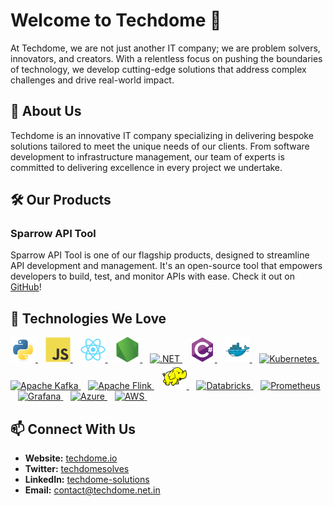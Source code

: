 # Welcome to Techdome 👋

At Techdome, we are not just another IT company; we are problem solvers, innovators, and creators. With a relentless focus on pushing the boundaries of technology, we develop cutting-edge solutions that address complex challenges and drive real-world impact.

## 🚀 About Us

Techdome is an innovative IT company specializing in delivering bespoke solutions tailored to meet the unique needs of our clients. From software development to infrastructure management, our team of experts is committed to delivering excellence in every project we undertake.

## 🛠️ Our Products

### Sparrow API Tool

Sparrow API Tool is one of our flagship products, designed to streamline API development and management. It's an open-source tool that empowers developers to build, test, and monitor APIs with ease. Check it out on [GitHub](https://github.com/sparrowapp-dev/sparrow-app)!

## 🔧 Technologies We Love

<p align="left">
  <a href="https://www.python.org" target="_blank" rel="noreferrer"> <img src="https://raw.githubusercontent.com/devicons/devicon/master/icons/python/python-original.svg" alt="Python" width="40" height="40"/> </a>&nbsp;&nbsp;
  <a href="https://developer.mozilla.org/en-US/docs/Web/JavaScript" target="_blank" rel="noreferrer"> <img src="https://raw.githubusercontent.com/devicons/devicon/master/icons/javascript/javascript-original.svg" alt="JavaScript" width="40" height="40"/> </a>&nbsp;&nbsp;
  <a href="https://reactjs.org/" target="_blank" rel="noreferrer"> <img src="https://raw.githubusercontent.com/devicons/devicon/master/icons/react/react-original.svg" alt="React" width="40" height="40"/> </a>&nbsp;&nbsp;
  <a href="https://nodejs.org/" target="_blank" rel="noreferrer"> <img src="https://raw.githubusercontent.com/devicons/devicon/master/icons/nodejs/nodejs-original.svg" alt="Node.js" width="40" height="40"/> </a>&nbsp;&nbsp;
  <a href="https://dotnet.microsoft.com/" target="_blank" rel="noreferrer"> <img src="https://upload.wikimedia.org/wikipedia/commons/e/ee/.NET_Core_Logo.svg" alt=".NET" width="40" height="40"/> </a>&nbsp;&nbsp;
  <a href="https://docs.microsoft.com/en-us/dotnet/csharp/" target="_blank" rel="noreferrer"> <img src="https://raw.githubusercontent.com/devicons/devicon/master/icons/csharp/csharp-original.svg" alt="C#" width="40" height="40"/> </a>&nbsp;&nbsp;
  <a href="https://www.docker.com/" target="_blank" rel="noreferrer"> <img src="https://raw.githubusercontent.com/devicons/devicon/master/icons/docker/docker-original.svg" alt="Docker" width="40" height="40"/> </a>&nbsp;&nbsp;
  <a href="https://kubernetes.io" target="_blank" rel="noreferrer"> <img src="https://www.vectorlogo.zone/logos/kubernetes/kubernetes-icon.svg" alt="Kubernetes" width="40" height="40"/> </a>&nbsp;&nbsp;
  <a href="https://kafka.apache.org/" target="_blank" rel="noreferrer"> <img src="https://www.vectorlogo.zone/logos/apache_kafka/apache_kafka-vertical.svg" alt="Apache Kafka" width="40" height="40"/> </a>&nbsp;&nbsp;
  <a href="https://flink.apache.org/" target="_blank" rel="noreferrer"> <img src="https://www.vectorlogo.zone/logos/apache_flink/apache_flink-ar21.svg" alt="Apache Flink" width="40" height="40"/> </a>&nbsp;&nbsp;
  <a href="https://hadoop.apache.org/" target="_blank" rel="noreferrer"> <img src="https://raw.githubusercontent.com/devicons/devicon/master/icons/hadoop/hadoop-original.svg" alt="Apache Hadoop" width="40" height="40"/> </a>&nbsp;&nbsp;
  <a href="https://databricks.com/" target="_blank" rel="noreferrer"> <img src="https://www.vectorlogo.zone/logos/databricks/databricks-icon.svg" alt="Databricks" width="40" height="40"/> </a>&nbsp;&nbsp;
  <a href="https://prometheus.io/" target="_blank" rel="noreferrer"> <img src="https://www.vectorlogo.zone/logos/prometheusio/prometheusio-icon.svg" alt="Prometheus" width="40" height="40"/> </a>&nbsp;&nbsp;
  <a href="https://grafana.com/" target="_blank" rel="noreferrer"> <img src="https://www.vectorlogo.zone/logos/grafana/grafana-icon.svg" alt="Grafana" width="40" height="40"/> </a>&nbsp;&nbsp;
  <a href="https://azure.microsoft.com" target="_blank" rel="noreferrer"> <img src="https://www.vectorlogo.zone/logos/microsoft_azure/microsoft_azure-icon.svg" alt="Azure" width="40" height="40"/> </a>&nbsp;&nbsp;
  <a href="https://aws.amazon.com" target="_blank" rel="noreferrer"> <img src="https://cdn.cdnlogo.com/logos/a/19/aws.svg" alt="AWS" width="40" height="40"/> </a>&nbsp;&nbsp;
</p>

## 📫 Connect With Us

- **Website:** [techdome.io](https://techdome.io/)
- **Twitter:** [techdomesolves](https://twitter.com/techdomesolves)
- **LinkedIn:** [techdome-solutions](https://www.linkedin.com/company/techdome-solutions/)
- **Email:** contact@techdome.net.in
